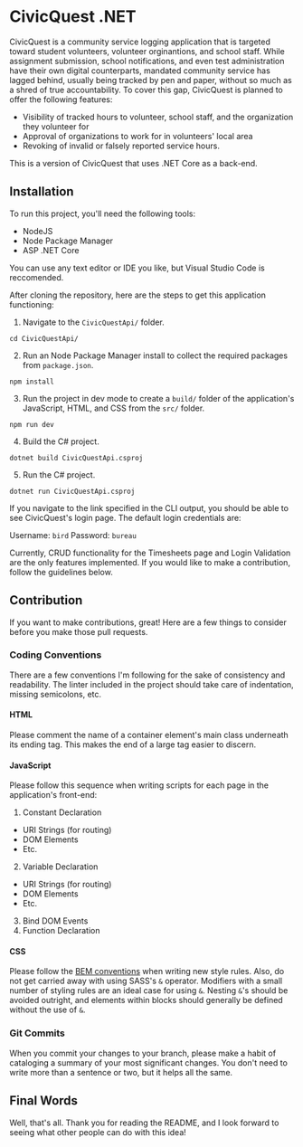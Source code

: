 # CivicQuest .NET

CivicQuest is a community service logging application that is targeted toward student volunteers, volunteer orginantions, and school staff. While assignment submission, school notifications, and even test administration have their own digital counterparts, mandated community service has lagged behind, usually being tracked by pen and paper, without so much as a shred of true accountability. To cover this gap, CivicQuest is planned to offer the following features:

* Visibility of tracked hours to volunteer, school staff, and the organization they volunteer for
* Approval of organizations to work for in volunteers' local area
* Revoking of invalid or falsely reported service hours.

This is a version of CivicQuest that uses .NET Core as a back-end.

## Installation

To run this project, you'll need the following tools:
* NodeJS
* Node Package Manager
* ASP .NET Core

You can use any text editor or IDE you like, but Visual Studio Code is reccomended.

After cloning the repository, here are the steps to get this application functioning:

1. Navigate to the `CivicQuestApi/` folder.
```
cd CivicQuestApi/
```
2. Run an Node Package Manager install to collect the required packages from `package.json`.
```
npm install
```
3. Run the project in dev mode to create a `build/` folder of the application's JavaScript, HTML, and CSS from the `src/` folder.
```
npm run dev
```
4. Build the C# project.
```
dotnet build CivicQuestApi.csproj
```
5. Run the C# project.
```
dotnet run CivicQuestApi.csproj
```

If you navigate to the link specified in the CLI output, you should be able to see CivicQuest's login page. The default login credentials are:

Username: `bird` Password: `bureau`

Currently, CRUD functionality for the Timesheets page and Login Validation are the only features implemented. If you would like to make a contribution, follow the guidelines below.

## Contribution

If you want to make contributions, great! Here are a few things to consider before you make those pull requests.

### Coding Conventions

There are a few conventions I'm following for the sake of consistency and readability. The linter included in the project should take care of indentation, missing semicolons, etc.

#### HTML

Please comment the name of a container element's main class underneath its ending tag. This makes the end of a large tag easier to discern.

#### JavaScript

Please follow this sequence when writing scripts for each page in the application's front-end:

1. Constant Declaration 
  * URI Strings (for routing)
  * DOM Elements
  * Etc.
2. Variable Declaration
  * URI Strings (for routing)
  * DOM Elements
  * Etc.
3. Bind DOM Events
4. Function Declaration

#### CSS

Please follow the [BEM conventions](http://getbem.com/) when writing new style rules. Also, do not get carried away with using SASS's `&` operator. Modifiers with a small number of styling rules are an ideal case for using `&`. Nesting `&`'s  should be avoided outright, and elements within blocks should generally be defined without the use of `&`.

### Git Commits

When you commit your changes to your branch, please make a habit of cataloging a summary of your most significant changes. You don't need to write more than a sentence or two, but it helps all the same.

## Final Words

Well, that's all. Thank you for reading the README, and I look forward to seeing what other people can do with this idea!
